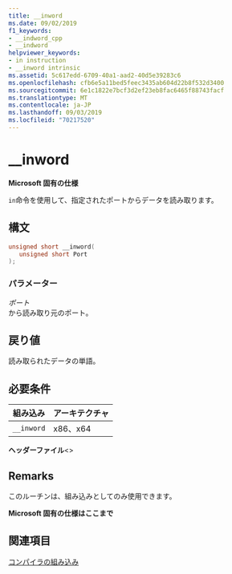 ```yaml
---
title: __inword
ms.date: 09/02/2019
f1_keywords:
- __indword_cpp
- __indword
helpviewer_keywords:
- in instruction
- __inword intrinsic
ms.assetid: 5c617edd-6709-40a1-aad2-40d5e39283c6
ms.openlocfilehash: cfb6e5a11bed5feec3435ab604d22b8f532d3400
ms.sourcegitcommit: 6e1c1822e7bcf3d2ef23eb8fac6465f88743facf
ms.translationtype: MT
ms.contentlocale: ja-JP
ms.lasthandoff: 09/03/2019
ms.locfileid: "70217520"
---
```

# <a name="__inword"></a>__inword

**Microsoft 固有の仕様**

`in`命令を使用して、指定されたポートからデータを読み取ります。

## <a name="syntax"></a>構文

```C
unsigned short __inword(
   unsigned short Port
);
```

### <a name="parameters"></a>パラメーター

*ポート*\
から読み取り元のポート。

## <a name="return-value"></a>戻り値

読み取られたデータの単語。

## <a name="requirements"></a>必要条件

|組み込み|アーキテクチャ|
|---------------|------------------|
|`__inword`|x86、x64|

**ヘッダーファイル**\<>

## <a name="remarks"></a>Remarks

このルーチンは、組み込みとしてのみ使用できます。

**Microsoft 固有の仕様はここまで**

## <a name="see-also"></a>関連項目

[コンパイラの組み込み](../intrinsics/compiler-intrinsics.md)
